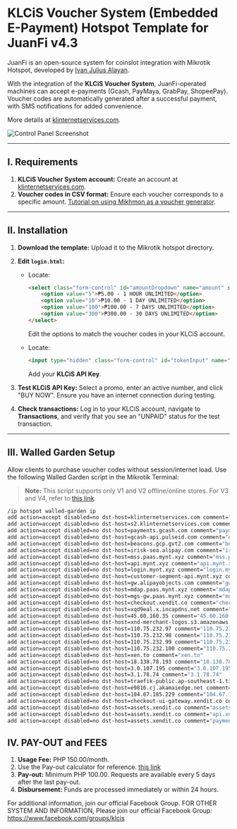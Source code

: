 # KLCiS Voucher System (Embedded E-Payment) Hotspot Template for JuanFi v4.3

JuanFi is an open-source system for coinslot integration with Mikrotik Hotspot, developed by [Ivan Julius Alayan](https://github.com/ivanalayan15/JuanFi).

With the integration of the **KLCiS Voucher System**, JuanFi-operated machines can accept e-payments (Gcash, PayMaya, GrabPay, ShopeePay). Voucher codes are automatically generated after a successful payment, with SMS notifications for added convenience.

More details at [klinternetservices.com](https://klinternetservices.com).

![Control Panel Screenshot](https://github.com/darkhoundz/KLCiS-JuanFi/assets/28075740/3eb6e819-f966-41dc-a2b9-8bdcfd2d6ec5)

---

## I. Requirements

1. **KLCiS Voucher System account:** Create an account at [klinternetservices.com](https://klinternetservices.com).
2. **Voucher codes in CSV format:** Ensure each voucher corresponds to a specific amount. [Tutorial on using Mikhmon as a voucher generator](https://youtu.be/dnQ8RlyxbKE?t=1246).

---

## II. Installation

1. **Download the template:** Upload it to the Mikrotik hotspot directory.
2. **Edit `login.html`:**
    - Locate:
      ```html
      <select class="form-control" id="amountDropdown" name="amount" style="width:100%; font-size:16px; font-weight:500; color:green;">
          <option value="5">₱5.00 - 1 HOUR UNLIMITED</option>
          <option value="10">₱10.00 - 1 DAY UNLIMITED</option>
          <option value="100">₱100.00 - 7 DAYS UNLIMITED</option>
          <option value="300">₱300.00 - 30 DAYS UNLIMITED</option>
      </select>
      ```
      Edit the options to match the voucher codes in your KLCiS account.
      
    - Locate:
      ```html
      <input type="hidden" class="form-control" id="tokenInput" name="token" value="PUT_YOUR_KLCIS_API_KEY_HERE">
      ```
      Add your **KLCiS API Key**.

3. **Test KLCiS API Key:** Select a promo, enter an active number, and click "BUY NOW". Ensure you have an internet connection during testing.
4. **Check transactions:** Log in to your KLCiS account, navigate to **Transactions**, and verify that you see an "UNPAID" status for the test transaction.

---

## III. Walled Garden Setup

Allow clients to purchase voucher codes without session/internet load. Use the following Walled Garden script in the Mikrotik Terminal:

> **Note:** This script supports only V1 and V2 offline/online stores. For V3 and V4, refer to [this link](https://s2.klinternetservices.com/voucher_store).

```bash
/ip hotspot walled-garden ip
add action=accept disabled=no dst-host=klinternetservices.com comment="klinternetservices.com"
add action=accept disabled=no dst-host=s2.klinternetservices.com comment="s2.klinternetservices.com"
add action=accept disabled=no dst-host=payments.gcash.com comment="payments.gcash.com"
add action=accept disabled=no dst-host=gcash-api.pulseid.com comment="gcash-api.pulseid.com"
add action=accept disabled=no dst-host=beacons.gcp.gvt2.com comment="beacons.gcp.gvt2.com"
add action=accept disabled=no dst-host=irisk-sea.alipay.com comment="irisk-sea.alipay.com"
add action=accept disabled=no dst-host=mss.paas.mynt.xyz comment="mss.paas.mynt.xyz"
add action=accept disabled=no dst-host=api.mynt.xyz comment="api.mynt.xyz"
add action=accept disabled=no dst-host=login.mynt.xyz comment="login.mynt.xyz"
add action=accept disabled=no dst-host=customer-segment-api.mynt.xyz comment="customer-segment-api.mynt.xyz"
add action=accept disabled=no dst-host=gw.alipayobjects.com comment="gw.alipayobjects.com"
add action=accept disabled=no dst-host=mdap.paas.mynt.xyz comment="mdap.paas.mynt.xyz"
add action=accept disabled=no dst-host=mgs-gw.paas.mynt.xyz comment="mgs-gw.paas.mynt.xyz"
add action=accept disabled=no dst-host=checkout.xendit.co comment="checkout.xendit.co"
add action=accept disabled=no dst-host=xqd9eal.x.incapdns.net comment="xqd9eal.x.incapdns.net"
add action=accept disabled=no dst-host=45.60.160.35 comment="45.60.160.35"
add action=accept disabled=no dst-host=xnd-merchant-logos.s3.amazonaws.com comment="xnd-merchant-logos.s3.amazonaws.com"
add action=accept disabled=no dst-host=110.75.232.97 comment="110.75.232.97"
add action=accept disabled=no dst-host=110.75.232.98 comment="110.75.232.98"
add action=accept disabled=no dst-host=110.75.232.99 comment="110.75.232.99"
add action=accept disabled=no dst-host=110.75.232.100 comment="110.75.232.100"
add action=accept disabled=no dst-host=xen.to comment="xen.to"
add action=accept disabled=no dst-host=18.138.78.193 comment="18.138.78.193"
add action=accept disabled=no dst-host=3.0.107.195 comment="3.0.107.195"
add action=accept disabled=no dst-host=3.1.78.74 comment="3.1.78.74"
add action=accept disabled=no dst-host=traefik-public.ap-southeast-1.tidnex.com comment="traefik-public.ap-southeast-1.tidnex.com"
add action=accept disabled=no dst-host=e9816.cj.akamaiedge.net comment="e9816.cj.akamaiedge.net"
add action=accept disabled=no dst-host=104.67.185.229 comment="104.67.185.229"
add action=accept disabled=no dst-host=checkout-ui-gateway.xendit.co comment="checkout-ui-gateway.xendit.co"
add action=accept disabled=no dst-host=assets.xendit.co comment="assets.xendit.co"
add action=accept disabled=no dst-host=assets.xendit.co comment="api.xendit.co"
add action=accept disabled=no dst-host=assets.xendit.co comment="payments.paymaya.com"
```


## IV. PAY-OUT and FEES

1. **Usage Fee:** PHP 150.00/month.
2. Use the Pay-out calculator for reference. [this link](https://s2.klinternetservices.com/calculate)
3. **Pay-out:** Minimum PHP 100.00. Requests are available every 5 days after the last pay-out.
4. **Disbursement:** Funds are processed immediately or within 24 hours.
   
For additional information, join our official Facebook Group.
FOR OTHER SYSTEM AND INFORMATION, Please join our official Facebook Group: https://www.facebook.com/groups/klcis

